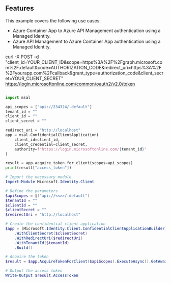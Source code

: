 ## Features

This example covers the following use cases:

* Azure Container App to Azure API Management authentication using a Managed Identity.
* Azure API Management to Azure Container App authentication using a Managed Identity.


curl -X POST -d "client_id=YOUR_CLIENT_ID&scope=https%3A%2F%2Fgraph.microsoft.com%2F.default&code=AUTHORIZATION_CODE&redirect_uri=https%3A%2F%2Fyourapp.com%2Fcallback&grant_type=authorization_code&client_secret=YOUR_CLIENT_SECRET" https://login.microsoftonline.com/common/oauth2/v2.0/token


``` python

import msal

api_scopes = ["api://234324/.default"]
tenant_id = ""
client_id = ""
client_secret = ""

redirect_uri = "http://localhost"
app = msal.ConfidentialClientApplication(
    client_id=client_id,
    client_credential=client_secret,
    authority=f"https://login.microsoftonline.com/{tenant_id}"
)

result = app.acquire_token_for_client(scopes=api_scopes)
print(result["access_token"])

```

``` powershell
# Import the necessary module
Import-Module Microsoft.Identity.Client

# Define the parameters
$apiScopes = @("api://<<>>/.default")
$tenantId = ""
$clientId = ""
$clientSecret = ""
$redirectUri = "http://localhost"

# Create the confidential client application
$app = [Microsoft.Identity.Client.ConfidentialClientApplicationBuilder]::Create($clientId)
    .WithClientSecret($clientSecret)
    .WithRedirectUri($redirectUri)
    .WithTenantId($tenantId)
    .Build()

# Acquire the token
$result = $app.AcquireTokenForClient($apiScopes).ExecuteAsync().GetAwaiter().GetResult()

# Output the access token
Write-Output $result.AccessToken

```
